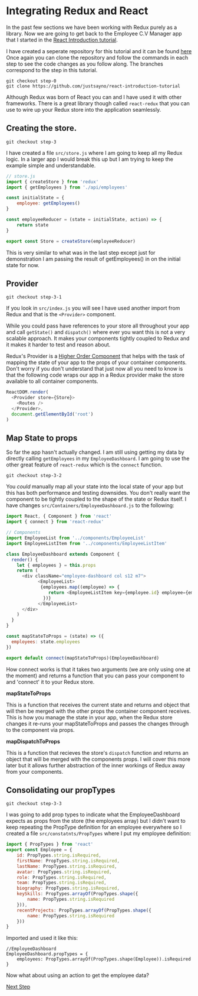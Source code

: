 # Integrating Redux and React

In the past few sections we have been working with Redux purely as a library. Now we are going
to get back to the Employee C.V Manager app that I started in the [React Introduction tutorial](https://github.com/justsayno/react-introduction-tutorial).

I have created a seperate repository for this tutorial and it can be found [here](https://github.com/justsayno/redux-react-introduction)
Once again you can clone the repository and follow the commands in each step to see the code
changes as you follow along. The branches correspond to the step in this
tutorial.

```
git checkout step-0
git clone https://github.com/justsayno/react-introduction-tutorial
```

Although Redux was born of React you can and I have used it with other frameworks. There is
a great library though called `react-redux` that you can use to wire up your Redux store
into the application seamlessly.

## Creating the store.

```
git checkout step-3
```

I have created a file `src/store.js` where I am going to keep all my Redux logic. In a larger
app I would break this up but I am trying to keep the example simple and understandable.

``` javascript
// store.js
import { createStore } from 'redux'
import { getEmployees } from './api/employees'

const initialState = {
    employee: getEmployees()
}

const employeeReducer = (state = initialState, action) => {
    return state
}

export const Store = createStore(employeeReducer)
```

This is very similar to what was in the last step except just for demonstration
I am passing the result of getEmployees() in on the initial state for now.

## Provider

```
git checkout step-3-1
```

If you look in `src/index.js` you will see I have used another import from Redux
and that is the `<Provider>` component.

While you could pass have references to your store all throughout your app and call `getState()` and `dispatch()` where
ever you want this is not a very scalable approach. It makes your components
tightly coupled to Redux and it makes it harder to test and reason about.

Redux's Provider is a [Higher Order Component](https://medium.com/@franleplant/react-higher-order-components-in-depth-cf9032ee6c3e#.cm8cecxk0)
 that helps with the task of mapping the state of your app to the props of your container components. 
 Don't worry if you don't understand that just now all you need to know is that the following code wraps 
 our app in a Redux provider make the store available to all container components.

``` javascript
ReactDOM.render(
  <Provider store={Store}>
    <Routes />
  </Provider>,
  document.getElementById('root')
)
```

## Map State to props

So far the app hasn't actually changed. I am still using getting my data by directly calling `getEmployees` in my 
`EmployeeDashboard`. I am going to use the other great feature of `react-redux` which is the `connect` function.

```
git checkout step-3-2
```

You *could* manually map all your state into the local state of your app but this has both performance and
testing downsides. You don't really want the component to be tightly coupled to the shape of the state
or Redux itself. I have changes `src/Containers/EmployeeDashboard.js` to the following:

``` javascript
import React, { Component } from 'react'
import { connect } from 'react-redux'

// Components
import EmployeeList from '../components/EmployeeList'
import EmployeeListItem from '../components/EmployeeListItem'

class EmployeeDashboard extends Component {
  render() {
    let { employees } = this.props
    return (
      <div className="employee-dashboard col s12 m7">
            <EmployeeList>
             {employees.map((employee) => {
                return <EmployeeListItem key={employee.id} employee={employee} />
              })}
            </EmployeeList>
      </div>
    )
  }
}

const mapStateToProps = (state) => ({
  employees: state.employees
})

export default connect(mapStateToProps)(EmployeeDashboard)
```

How connect works is that it takes two arguments (we are only using one at the moment) and returns a function
that you can pass your component to and 'connect' it to your Redux store.

**mapStateToProps**

This is a function that receives the current state and returns and object that will then be merged
with the other props the container component receives. This is how you manage the state in your app, when the Redux store changes it re-runs your mapStateToProps and passes
the changes through to the component via props.

**mapDispatchToProps**

This is a function that recieves the store's `dispatch` function and returns an object that will be merged with
the components props. I will cover this more later but it allows further abstraction of the inner workings 
of Redux away from your components.

## Consolidating our propTypes

```
git checkout step-3-3
```

I was going to add prop types to indicate what the EmployeeDashboard expects as 
props from the store (the employees array) but I didn't want to keep repeating the
PropType definition for an employee everywhere so I created a file `src/constatnts/PropTypes`
where I put my employee definition:

``` javascript
import { PropTypes } from 'react'
export const Employee = {
    id: PropTypes.string.isRequired,
    firstName: PropTypes.string.isRequired,
    lastName: PropTypes.string.isRequired,
    avatar: PropTypes.string.isRequired,
    role: PropTypes.string.isRequired,
    team: PropTypes.string.isRequired,
    biography: PropTypes.string.isRequired,
    keySkills: PropTypes.arrayOf(PropTypes.shape({
        name: PropTypes.string.isRequired
    })),
    recentProjects: PropTypes.arrayOf(PropTypes.shape({
        name: PropTypes.string.isRequired
    }))
}
```

Imported and used it like this:

```
//EmployeeDashboard
EmployeeDashboard.propTypes = {
    employees: PropTypes.arrayOf(PropTypes.shape(Employee)).isRequired
}
```

Now what about using an action to get the employee data?

[Next Step](4.Actions-And-Action-Creators)




